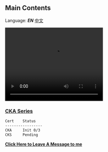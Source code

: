 ## Main Contents
Language: ***EN***  [中文](./README-ZH)

<video width="320" height="240" autoplay playsinline loop>
  <source src="https://sharing.arvinsichuan.com/videos/ThinkDifferent.mp4" type="video/mp4">
</video>

### [CKA Series](./cka/way-to-cka)
```bash
Cert    Status  
-----------------
CKA     Init 0/3
CKS     Pending
```
**[Click Here to Leave A Message to me](https://github.com/ArvinSiChuan/blogs-by-arvinsichuan/issues/new?assignees=ArvinSiChuan&labels=&template=discuss-issue-template.md&title=)**
